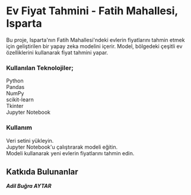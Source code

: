 # Ev Fiyat Tahmini - Fatih Mahallesi, Isparta

Bu proje, Isparta'nın Fatih Mahallesi'ndeki evlerin fiyatlarını tahmin etmek için geliştirilen bir yapay zeka modelini içerir. Model, bölgedeki çeşitli ev özelliklerini kullanarak fiyat tahmini yapar.

### Kullanılan Teknolojiler;

Python<br>
Pandas<br>
NumPy<br>
scikit-learn<br>
Tkinter<br>
Jupyter Notebook

### Kullanım
Veri setini yükleyin.<br>
Jupyter Notebook'u çalıştırarak modeli eğitin.<br>
Modeli kullanarak yeni evlerin fiyatlarını tahmin edin.

## Katkıda Bulunanlar
 ***Adil Buğra AYTAR***
